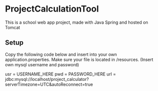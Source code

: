 # ProjectCalculationTool

This is a school web app project, made with Java Spring and hosted on Tomcat

## Setup

Copy the following code below and insert into your own application.properties. Make sure your file is located in /resources. (Insert own mysql username and password)

usr = USERNAME_HERE
pwd = PASSWORD_HERE
url = jdbc:mysql://localhost/project_calculator?serverTimezone=UTC&autoReconnect=true

